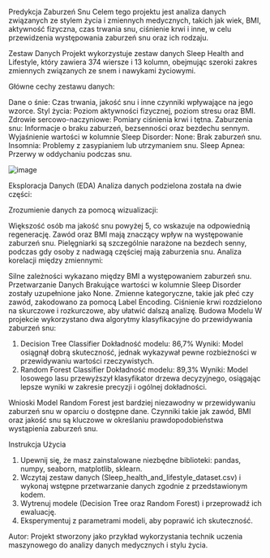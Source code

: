 Predykcja Zaburzeń Snu
Celem tego projektu jest analiza danych związanych ze stylem życia i zmiennych medycznych, takich jak wiek, BMI, aktywność fizyczna, czas trwania snu, ciśnienie krwi i inne, w celu przewidzenia występowania zaburzeń snu oraz ich rodzaju.

Zestaw Danych
Projekt wykorzystuje zestaw danych Sleep Health and Lifestyle, który zawiera 374 wiersze i 13 kolumn, obejmując szeroki zakres zmiennych związanych ze snem i nawykami życiowymi.

Główne cechy zestawu danych:

Dane o śnie: Czas trwania, jakość snu i inne czynniki wpływające na jego wzorce.
Styl życia: Poziom aktywności fizycznej, poziom stresu oraz BMI.
Zdrowie sercowo-naczyniowe: Pomiary ciśnienia krwi i tętna.
Zaburzenia snu: Informacje o braku zaburzeń, bezsenności oraz bezdechu sennym.
Wyjaśnienie wartości w kolumnie Sleep Disorder:
  None: Brak zaburzeń snu.
  Insomnia: Problemy z zasypianiem lub utrzymaniem snu.
  Sleep Apnea: Przerwy w oddychaniu podczas snu.

![image](https://github.com/user-attachments/assets/9ecffd2a-86b9-48a1-b867-cb41c3ea84aa)


Eksploracja Danych (EDA)
Analiza danych podzielona została na dwie części:

Zrozumienie danych za pomocą wizualizacji:

Większość osób ma jakość snu powyżej 5, co wskazuje na odpowiednią regenerację.
Zawód oraz BMI mają znaczący wpływ na występowanie zaburzeń snu. Pielęgniarki są szczególnie narażone na bezdech senny, podczas gdy osoby z nadwagą częściej mają zaburzenia snu.
Analiza korelacji między zmiennymi:

Silne zależności wykazano między BMI a występowaniem zaburzeń snu.
Przetwarzanie Danych
Brakujące wartości w kolumnie Sleep Disorder zostały uzupełnione jako None.
Zmienne kategoryczne, takie jak płeć czy zawód, zakodowano za pomocą Label Encoding.
Ciśnienie krwi rozdzielono na skurczowe i rozkurczowe, aby ułatwić dalszą analizę.
Budowa Modelu
W projekcie wykorzystano dwa algorytmy klasyfikacyjne do przewidywania zaburzeń snu:

1. Decision Tree Classifier
Dokładność modelu: 86,7%
Wyniki: Model osiągnął dobrą skuteczność, jednak wykazywał pewne rozbieżności w przewidywaniu wartości rzeczywistych.
2. Random Forest Classifier
Dokładność modelu: 89,3%
Wyniki: Model losowego lasu przewyższył klasyfikator drzewa decyzyjnego, osiągając lepsze wyniki w zakresie precyzji i ogólnej dokładności.

Wnioski
Model Random Forest jest bardziej niezawodny w przewidywaniu zaburzeń snu w oparciu o dostępne dane.
Czynniki takie jak zawód, BMI oraz jakość snu są kluczowe w określaniu prawdopodobieństwa wystąpienia zaburzeń snu.

Instrukcja Użycia

1. Upewnij się, że masz zainstalowane niezbędne biblioteki: pandas, numpy, seaborn, matplotlib, sklearn.
2. Wczytaj zestaw danych (Sleep_health_and_lifestyle_dataset.csv) i wykonaj wstępne przetwarzanie danych zgodnie z przedstawionym kodem.
3. Wytrenuj modele (Decision Tree oraz Random Forest) i przeprowadź ich ewaluację.
4. Eksperymentuj z parametrami modeli, aby poprawić ich skuteczność.

Autor:
Projekt stworzony jako przykład wykorzystania technik uczenia maszynowego do analizy danych medycznych i stylu życia.
